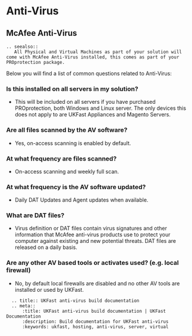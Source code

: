 # Anti-Virus

## McAfee Anti-Virus
```eval_rst
.. seealso::
   All Physical and Virtual Machines as part of your solution will come with McAfee Anti-Virus installed, this comes as part of your PROprotection package.
```
Below you will find a list of common questions related to Anti-Virus: 

### **Is this installed on all servers in my solution?**
- This will be included on all servers if you have purchased PROprotection, both Windows and Linux server. The only devices this does not apply to are UKFast Appliances and Magento Servers. 

### **Are all files scanned by the AV software?** 
- Yes, on-access scanning is enabled by default. 

### **At what frequency are files scanned?** 
- On-access scanning and weekly full scan. 

### **At what frequency is the AV software updated?**
- Daily DAT Updates and Agent updates when available.

### **What are DAT files?**
- Virus definition or DAT files contain virus signatures and other information that McAfee anti-virus products use to protect your computer against existing and new potential threats. DAT files are released on a daily basis.

### **Are any other AV based tools or activates used? (e.g. local firewall)**
- No, by default local firewalls are disabled and no other AV tools are installed or used by UKFast. 

```eval_rst
  .. title:: UKFast anti-virus build documentation
  .. meta::
      :title: UKFast anti-virus build documentation | UKFast Documentation
      :description: Build documentation for UKFast anti-virus
      :keywords: ukfast, hosting, anti-virus, server, virtual
